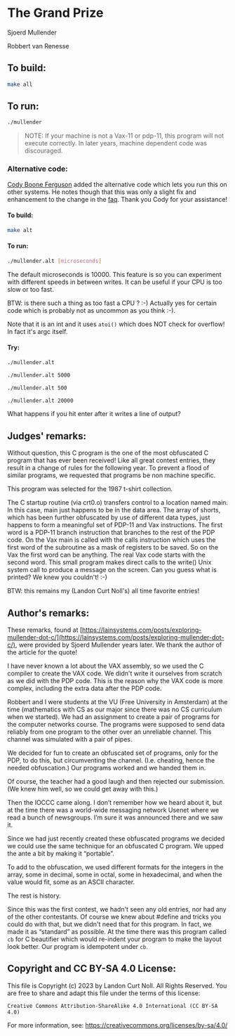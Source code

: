# The Grand Prize 

Sjoerd Mullender  

Robbert van Renesse  

## To build:

```sh
make all
```

## To run:

```sh
./mullender
```

> NOTE: If your machine is not a Vax-11 or pdp-11, this program will
> not execute correctly.  In later years, machine dependent
> code was discouraged.

### Alternative code:

[Cody Boone Ferguson](/winners.html#Cody_Boone_Ferguson) added the alternative
code which lets you run this on other systems. He notes though that this was
only a slight fix and enhancement to the change in the [faq](/faq.md). Thank you
Cody for your assistance!

#### To build:


```sh
make alt
```

#### To run:

```sh
./mullender.alt [microseconds]
```

The default microseconds is 10000. This feature is so you can experiment with
different speeds in between writes. It can be useful if your CPU is too slow or
too fast.

BTW: is there such a thing as too fast a CPU ? :-) Actually yes for certain code
which is probably not as uncommon as you think :-).

Note that it is an int and it uses `atoi()` which does NOT check for
overflow! In fact it's argc itself.


#### Try:


```sh
./mullender.alt

./mullender.alt 5000

./mullender.alt 500

./mullender.alt 20000
```

What happens if you hit enter after it writes a line of output?


## Judges' remarks:

Without question, this C program is the one of the most obfuscated
C program that has ever been received!  Like all great contest
entries, they result in a change of rules for the following year.
To prevent a flood of similar programs, we requested that programs
be non machine specific.

This program was selected for the 1987 t-shirt collection.

The C startup routine (via crt0.o) transfers control to a location
named main.  In this case, main just happens to be in the data area.
The array of shorts, which has been further obfuscated by use of
different data types, just happens to form a meaningful set of PDP-11
and Vax instructions.  The first word is a PDP-11 branch instruction
that branches to the rest of the PDP code.  On the Vax main is called with
the calls instruction which uses the first word of the subroutine as a
mask of registers to be saved.  So on the Vax the first word can be anything.
The real Vax code starts with the second word.  This small program
makes direct calls to the write() Unix system call to produce a
message on the screen.  Can you guess what is printed?  We knew you
couldn't!  :-)

BTW: this remains my (Landon Curt Noll's) all time favorite entries!

## Author's remarks:

These remarks, found at
[https://lainsystems.com/posts/exploring-mullender-dot-c/](https://lainsystems.com/posts/exploring-mullender-dot-c/),
were provided by Sjoerd Mullender years later. We thank the author of the
article for the quote!

I have never known a lot about the VAX assembly, so we used the C compiler to
create the VAX code. We didn't write it ourselves from scratch as we did with
the PDP code. This is the reason why the VAX code is more complex, including the
extra data after the PDP code.

Robbert and I were students at the VU (Free University in Amsterdam) at the time
(mathematics with CS as our major since there was no CS curriculum when we
started). We had an assignment to create a pair of programs for the computer
networks course. The programs were supposed to send data reliably from one
program to the other over an unreliable channel. This channel was simulated with
a pair of pipes.

We decided for fun to create an obfuscated set of programs, only for the PDP, to
do this, but circumventing the channel. (I.e. cheating, hence the needed
obfuscation.) Our programs worked and we handed them in.

Of course, the teacher had a good laugh and then rejected our submission. (We
knew him well, so we could get away with this.)

Then the IOCCC came along. I don’t remember how we heard about it, but at the
time there was a world-wide messaging network Usenet where we read a bunch of
newsgroups. I’m sure it was announced there and we saw it.

Since we had just recently created these obfuscated programs we decided we could
use the same technique for an obfuscated C program. We upped the ante a bit by
making it “portable”.

To add to the obfuscation, we used different formats for the integers in the
array, some in decimal, some in octal, some in hexadecimal, and when the value
would fit, some as an ASCII character.

The rest is history.

Since this was the first contest, we hadn't seen any old entries, nor had any of
the other contestants. Of course we knew about #define and tricks you could do
with that, but we didn't need that for this program. In fact, we made it as
“standard” as possible. At the time there was this program called `cb` for C
beautifier which would re-indent your program to make the layout look better. Our
program is idempotent under `cb`.

## Copyright and CC BY-SA 4.0 License:

This file is Copyright (c) 2023 by Landon Curt Noll.  All Rights Reserved.
You are free to share and adapt this file under the terms of this license:

    Creative Commons Attribution-ShareAlike 4.0 International (CC BY-SA 4.0)

For more information, see: https://creativecommons.org/licenses/by-sa/4.0/
